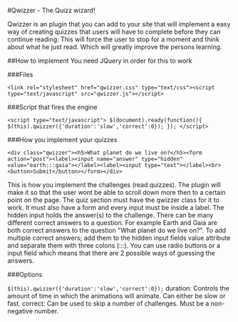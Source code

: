 #Qwizzer - The Quizz wizard!

Qwizzer is an plugin that you can add to your site that will implement a easy way of creating quizzes that users will have to complete before they can continue reading. This will force the user to stop for a moment and think about what he just read. Which will greatly improve the persons learning.

##How to implement
You need JQuery in order for this to work

###Files

`<link rel="stylesheet" href="qwizzer.css" type="text/css"><script type="text/javascript" src="qwizzer.js"></script>`

###Script that fires the engine

`<script type="text/javascript">
$(document).ready(function(){
$(this).qwizzer({'duration':'slow','correct':0});
});
</script>`

###How you implement your quizzes

`<div class="qwizzer"><h5>What planet do we live on?</h5><form action="post"><label><input name="answer" type="hidden" value="earth:::gaia"></label><label><input type="text"></label><br><button>Submit</button></form></div>`

This is how you implement the challenges (read quizzes). The plugin will make it so that the user wont be able to scroll down more then to a certain point on the page. 
The quiz section must have the qwizzer class for it to work. It must also have a form and every input must be inside a label. 
The hidden input holds the answer(s) to the challenge. There can be many different correct answers to a question. For example Earth and Gaia are both correct answers to the question "What planet do we live on?". To add multiple correct answers; add them to the hidden input fields value attribute and separate them with three colons (:::). 
You can use radio buttons or a input field which means that there are 2 possible ways of guessing the answers.

###Options

`$(this).qwizzer({'duration':'slow','correct':0});`
duration: Controls the amount of time in which the animations will animate. Can either be slow or fast.
correct: Can be used to skip a number of challenges. Must be a non-negative number.

